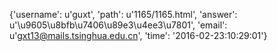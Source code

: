 {'username': u'guxt', 'path': u'1165/1165.html', 'answer': u'\u9605\u8bfb\u7406\u89e3\u4ee3\u7801', 'email': u'gxt13@mails.tsinghua.edu.cn', 'time': '2016-02-23:10:29:01'}
